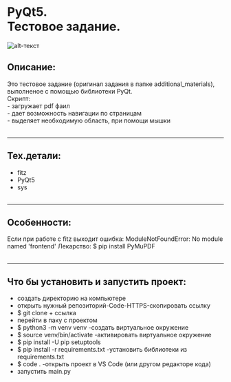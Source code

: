 # PyQt5. <br/>Тестовое задание.


![alt-текст](https://github.com/HeyArtem/HeyArtem/PyQt_final/additional_materials/pyqt5.png "logo")


## Описание:
Это тестовое задание (оригинал задания в папке additional_materials), выполненое с помощью библиотеки PyQt.
<br/>Скрипт:
<br/>- загружает pdf фаил
<br/>- дает возможность навигации по страницам
<br/>- выделяет необходимую область, при помощи мышки
<br/><br/>
<hr>


## Тех.детали:
* fitz
* PyQt5
* sys
<br/><br/>
<hr>


## Особенности:
Если при работе с fitz выходит ошибка:
ModuleNotFoundError: No module named 'frontend'
Лекарство:
$ pip install PyMuPDF
<br/><br/>
<hr>


## Что бы установить и запустить проект:
- создать директорию на компьютере
- открыть нужный репозиторий-Code-HTTPS-скопировать ссылку
- $ git clone + ссылка
- перейти в паку с проектом
- $ python3 -m venv venv -создать виртуальное окружение
- $ source venv/bin/activate -активировать виртуальное окружение
- $ pip install -U pip setuptools
- $ pip install -r requirements.txt -установить библиотеки из requirements.txt
- $ code . -открыть проект в VS Code (или другом редакторе кода)
- запустить main.py
